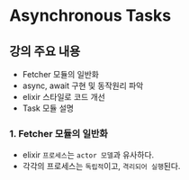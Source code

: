 # Asynchronous Tasks

## 강의 주요 내용

* Fetcher 모듈의 일반화
* async, await 구현 및 동작원리 파악
* elixir 스타일로 코드 개선
* Task 모듈 설명


### 1. Fetcher 모듈의 일반화

* elixir `프로세스`는 `actor 모델`과 유사하다.
* 각각의 프로세스는 `독립적`이고, `격리되어 실행`된다.
